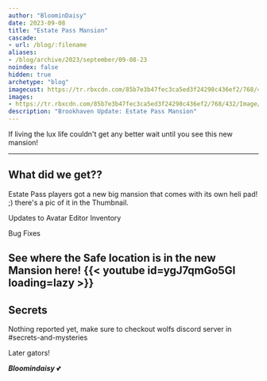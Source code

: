 ```yaml
---
author: "BloominDaisy"
date: 2023-09-08
title: "Estate Pass Mansion"
cascade:
- url: /blog/:filename
aliases:
- /blog/archive/2023/september/09-08-23
noindex: false
hidden: true
archetype: "blog"
imagecust: https://tr.rbxcdn.com/85b7e3b47fec3ca5ed3f24298c436ef2/768/432/Image/Png
images:
- https://tr.rbxcdn.com/85b7e3b47fec3ca5ed3f24298c436ef2/768/432/Image/Png
description: "Brookhaven Update: Estate Pass Mansion"
---
```


If living the lux life couldn't get any better wait until you see this new mansion!

---

## What did we get??

Estate Pass players got a new big mansion that comes with its own heli pad! ;) there's a pic of it in the Thumbnail.

Updates to Avatar Editor Inventory 

Bug Fixes

See where the Safe location is in the new Mansion here!
{{< youtube id=ygJ7qmGo5GI loading=lazy >}}
---


## Secrets

Nothing reported yet, make sure to checkout wolfs discord server in #secrets-and-mysteries 

Later gators!

_**Bloomindaisy**_ <span class="nowrap"><span class="emojify">💕</span>